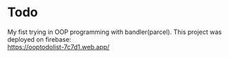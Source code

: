 # Todo
My fist trying in OOP programming with bandler(parcel). 
This project was deployed on firebase:  
https://ooptodolist-7c7d1.web.app/
